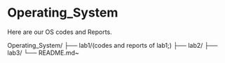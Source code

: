 # Operating_System

Here are our OS codes and Reports. 

Operating_System/
├── lab1/(codes and reports of lab1;)
├── lab2/
├── lab3/
└── README.md~